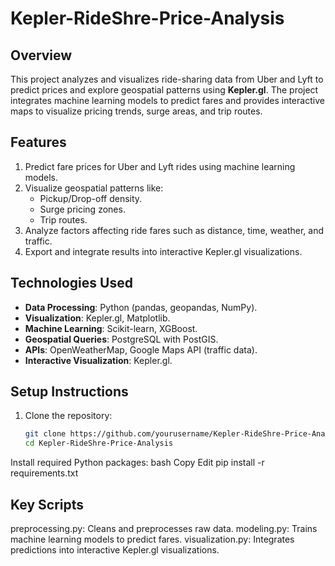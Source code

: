 # Kepler-RideShre-Price-Analysis

## Overview
This project analyzes and visualizes ride-sharing data from Uber and Lyft to predict prices and explore geospatial patterns using **Kepler.gl**. The project integrates machine learning models to predict fares and provides interactive maps to visualize pricing trends, surge areas, and trip routes.

## Features
1. Predict fare prices for Uber and Lyft rides using machine learning models.
2. Visualize geospatial patterns like:
   - Pickup/Drop-off density.
   - Surge pricing zones.
   - Trip routes.
3. Analyze factors affecting ride fares such as distance, time, weather, and traffic.
4. Export and integrate results into interactive Kepler.gl visualizations.

## Technologies Used
- **Data Processing**: Python (pandas, geopandas, NumPy).
- **Visualization**: Kepler.gl, Matplotlib.
- **Machine Learning**: Scikit-learn, XGBoost.
- **Geospatial Queries**: PostgreSQL with PostGIS.
- **APIs**: OpenWeatherMap, Google Maps API (traffic data).
- **Interactive Visualization**: Kepler.gl.

## Setup Instructions
1. Clone the repository:
   ```bash
   git clone https://github.com/yourusername/Kepler-RideShre-Price-Analysis.git
   cd Kepler-RideShre-Price-Analysis
Install required Python packages:
bash
Copy
Edit
pip install -r requirements.txt

## Key Scripts

preprocessing.py: Cleans and preprocesses raw data.
modeling.py: Trains machine learning models to predict fares.
visualization.py: Integrates predictions into interactive Kepler.gl visualizations.
